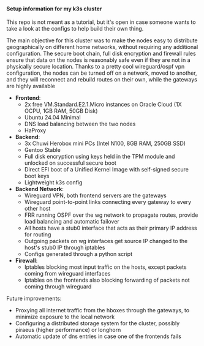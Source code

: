 #### Setup information for my k3s cluster

This repo is not meant as a tutorial, but it's open in case someone wants to take a look at the configs to help build their own thing.

The main objective for this cluster was to make the nodes easy to distribute geographically on different home networks, without requiring any additional configuration.
The secure boot chain, full disk encryption and firewall rules ensure that data on the nodes is reasonably safe even if they are not in a physically secure location.
Thanks to a pretty cool wireguard/ospf vpn configuration, the nodes can be turned off on a network, moved to another, and they will reconnect and rebuild routes on their own, while the gateways are highly available

- **Frontend**:
  - 2x free VM.Standard.E2.1.Micro instances on Oracle Cloud (1X OCPU, 1GB RAM, 50GB Disk)
  - Ubuntu 24.04 Minimal
  - DNS load balancing between the two nodes
  - HaProxy
- **Backend**:
  - 3x Chuwi Herobox mini PCs (Intel N100, 8GB RAM, 250GB SSD)
  - Gentoo Stable
  - Full disk encryption using keys held in the TPM module and unlocked on successful secure boot
  - Direct EFI boot of a Unified Kernel Image with self-signed secure boot keys
  - Lightweight k3s config
- **Backend Network**:
  - Wireguard VPN, both frontend servers are the gateways
  - Wireguard point-to-point links connecting every gateway to every other host
  - FRR running OSPF over the wg network to propagate routes, provide load balancing and automatic failover
  - All hosts have a stub0 interface that acts as their primary IP address for routing
  - Outgoing packets on wg interfaces get source IP changed to the host's stub0 IP through iptables
  - Configs generated through a python script
- **Firewall**:
  - Iptables blocking most input traffic on the hosts, except packets coming from wireguard interfaces
  - Iptables on the frontends also blocking forwarding of packets not coming through wireguard

Future improvements:
- Proxying all internet traffic from the hboxes through the gateways, to minimize exposure to the local network
- Configuring a distributed storage system for the cluster, possibly piraeus (higher performance) or longhorn
- Automatic update of dns entries in case one of the frontends fails
